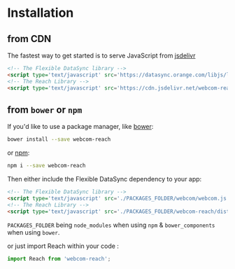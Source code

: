 # Installation

## from CDN

The fastest way to get started is to serve JavaScript from [jsdelivr](https://www.jsdelivr.com/projects/webcom-reach)

```html
<!-- The Flexible DataSync library -->
<script type='text/javascript' src='https://datasync.orange.com/libjs/latest/webcom.js'></script>
<!-- The Reach Library -->
<script type='text/javascript' src='https://cdn.jsdelivr.net/webcom-reach/latest/reach.js'></script>
```

## from `bower` or `npm`

If you'd like to use a package manager, like [bower](https://bower.io):

```bash
bower install --save webcom-reach
```

or [npm](https://www.npmjs.com/package/webcom-reach):

```bash
npm i --save webcom-reach
```

Then either include the Flexible DataSync dependency to your app:

```html
<!-- The Flexible DataSync library -->
<script type='text/javascript' src='./PACKAGES_FOLDER/webcom/webcom.js'></script>
<!-- The Reach Library -->
<script type='text/javascript' src='./PACKAGES_FOLDER/webcom-reach/dist/reach.js'></script>
```

`PACKAGES_FOLDER` being `node_modules` when using `npm` &amp; `bower_components` when using `bower`.

or just import Reach within your code :

```javascript
import Reach from 'webcom-reach';
```
